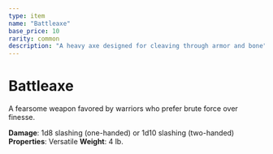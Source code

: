 ```yaml
---
type: item
name: "Battleaxe"
base_price: 10
rarity: common
description: "A heavy axe designed for cleaving through armor and bone"
---
```


# Battleaxe

A fearsome weapon favored by warriors who prefer brute force over finesse.

**Damage**: 1d8 slashing (one-handed) or 1d10 slashing (two-handed)
**Properties**: Versatile
**Weight**: 4 lb.
